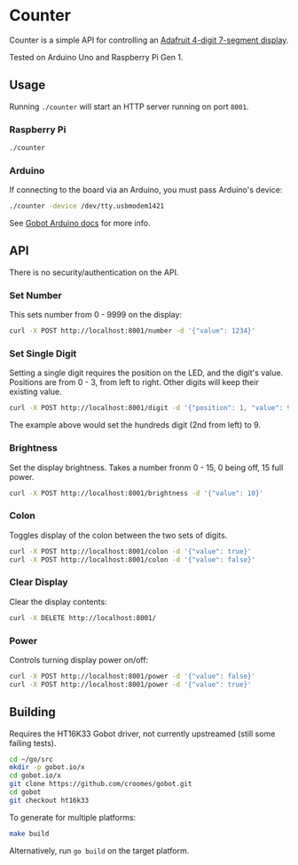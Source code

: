 # Counter

Counter is a simple API for controlling an [Adafruit 4-digit 7-segment
display](https://www.adafruit.com/product/1270).

Tested on Arduino Uno and Raspberry Pi Gen 1.

## Usage

Running `./counter` will start an HTTP server running on port `8001`.

### Raspberry Pi

```bash
./counter
```

### Arduino

If connecting to the board via an Arduino, you must pass Arduino's device:

```bash
./counter -device /dev/tty.usbmodem1421
```

See [Gobot Arduino docs](https://gobot.io/documentation/platforms/arduino/) for
more info.

## API

There is no security/authentication on the API.

### Set Number

This sets number from 0 - 9999 on the display:

```bash
curl -X POST http://localhost:8001/number -d '{"value": 1234}'
```

### Set Single Digit

Setting a single digit requires the position on the LED, and the digit's value.
Positions are from 0 - 3, from left to right. Other digits will keep their
existing value.

```bash
curl -X POST http://localhost:8001/digit -d '{"position": 1, "value": 9}'
```

The example above would set the hundreds digit (2nd from left) to 9.

### Brightness

Set the display brightness.  Takes a number fronm 0 - 15, 0 being off, 15 full
power.

```bash
curl -X POST http://localhost:8001/brightness -d '{"value": 10}'
```

### Colon

Toggles display of the colon between the two sets of digits.

```bash
curl -X POST http://localhost:8001/colon -d '{"value": true}'
curl -X POST http://localhost:8001/colon -d '{"value": false}'
```

### Clear Display

Clear the display contents:

```bash
curl -X DELETE http://localhost:8001/
```

### Power

Controls turning display power on/off:

```bash
curl -X POST http://localhost:8001/power -d '{"value": false}'
curl -X POST http://localhost:8001/power -d '{"value": true}'
```

## Building

Requires the HT16K33 Gobot driver, not currently upstreamed (still some failing
tests).

```bash
cd ~/go/src
mkdir -p gobot.io/x
cd gobot.io/x
git clone https://github.com/croomes/gobot.git
cd gobot
git checkout ht16k33
```

To generate for multiple platforms:

```bash
make build
```

Alternatively, run `go build` on the target platform.